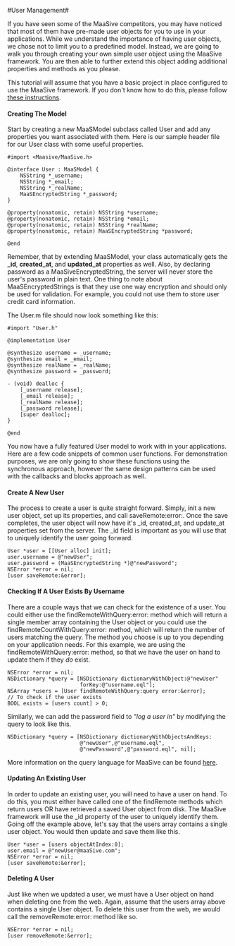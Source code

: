 #User Management#

If you have seen some of the MaaSive competitors, you may have noticed that most of them have pre-made user objects for you to use in your applications.  While we understand the importance of having user objects, we chose not to limit you to a predefined model.  Instead, we are going to walk you through creating your own simple user object using the MaaSive framework.  You are then able to further extend this object adding additional properties and methods as you please.

This tutorial will assume that you have a basic project in place configured to use the MaaSive framework.  If you don't know how to do this, please follow [these instructions](http://www.maasiveapi.com/documentation/getting-started-ios).

#### Creating The Model ####

Start by creating a new MaaSModel subclass called User and add any properties you want associated with them.  Here is our sample header file for our User class with some useful properties.

    #import <Maasive/MaaSive.h>

	@interface User : MaaSModel {
	    NSString *_username;
	    NSString *_email;
	    NSString *_realName;
	    MaaSEncryptedString *_password;
	}

	@property(nonatomic, retain) NSString *username;
	@property(nonatomic, retain) NSString *email;
	@property(nonatomic, retain) NSString *realName;
	@property(nonatomic, retain) MaaSEncryptedString *password;

	@end

Remember, that by extending MaaSModel, your class automatically gets the **\_id**, **created\_at**, and **updated\_at** properties as well.  Also, by declaring password as a MaaSiveEncryptedString, the server will never store the user's password in plain text.  One thing to note about MaaSEncryptedStrings is that they use one way encryption and should only be used for validation.  For example, you could not use them to store user credit card information.

The User.m file should now look something like this:

    #import "User.h"

	@implementation User

	@synthesize username = _username;
	@synthesize email = _email;
	@synthesize realName = _realName;
	@synthesize password = _password;

	- (void) dealloc {
	    [_username release];
	    [_email release];
	    [_realName release];
	    [_password release];
	    [super dealloc];
	}

	@end
	
You now have a fully featured User model to work with in your applications.  Here are a few code snippets of common user functions.  For demonstration purposes, we are only going to show these functions using the synchronous approach, however the same design patterns can be used with the callbacks and blocks approach as well.

#### Create A New User ####

The process to create a user is quite straight forward.  Simply, init a new user object, set up its properties, and call saveRemote:error:.  Once the save completes, the user object will now have it's \_id, created\_at, and update\_at properties set from the server.  The \_id field is important as you will use that to uniquely identify the user going forward.

    User *user = [[User alloc] init];
    user.username = @"newUser";
    user.password = (MaaSEncryptedString *)@"newPassword";
    NSError *error = nil;
    [user saveRemote:&error]; 

#### Checking If A User Exists By Username ####

There are a couple ways that we can check for the existence of a user.  You could either use the findRemoteWithQuery:error: method which will return a single member array containing the User object or you could use the findRemoteCountWithQuery:error: method, which will return the number of users matching the query.  The method you choose is up to you depending on your application needs.  For this example, we are using the findRemoteWithQuery:error: method, so that we have the user on hand to update them if they _do_ exist.

    NSError *error = nil;
    NSDictionary *query = [NSDictionary dictionaryWithObject:@"newUser" 
                           forKey:@"username.eql"];
    NSArray *users = [User findRemoteWithQuery:query error:&error];
    // To check if the user exists
    BOOL exists = [users count] > 0;

Similarly, we can add the password field to _"log a user in"_ by modifying the query to look like this.

    NSDictionary *query = [NSDictionary dictionaryWithObjectsAndKeys:
                           @"newUser",@"username.eql",
                           @"newPassword",@"password.eql", nil];

More information on the query language for MaaSive can be found [here](http://www.maasiveapi.com/Documentation/iOS/interface_maa_s_model.html#a6c26a65f81ceb8f5ac512ef7c97954e2).

#### Updating An Existing User ####

In order to update an existing user, you will need to have a user on hand.  To do this, you must either have called one of the findRemote methods which return users OR have retrieved a saved User object from disk.  The MaaSive framework will use the \_id property of the user to uniquely identify them.  Going off the example above, let's say that the users array contains a single user object.  You would then update and save them like this.

    User *user = [users objectAtIndex:0];
    user.email = @"newUser@maaSive.com";
    NSError *error = nil;
    [user saveRemote:&error];

#### Deleting A User ####

Just like when we updated a user, we must have a User object on hand when deleting one from the web.  Again, assume that the users array above contains a single User object. To delete this user from the web, we would call the removeRemote:error: method like so.

	NSError *error = nil;
    [user removeRemote:&error];



